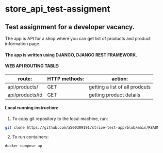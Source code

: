 # store_api_test-assigment

## Test assignment for a developer vacancy. 
The app is API for a shop where you can get list of products and product information page.


#### The app is written using DJANGO, DJANGO REST FRAMEWORK.


#### WEB API ROUTING TABLE:

| route:  | HTTP methods: | action: |
| ------------- |-------------|-------------|
| api/products/ | GET | getting a list of all prodcuts |
| api/products/id | GET | getting product details |


#### Local running instruction:

1. To copy git repository to the local machine, run:

```bash
git clone https://github.com/a500309191/stripe-test-app/blob/main/README.md
```
2. To run containers:

```bash
docker-compose up
```
